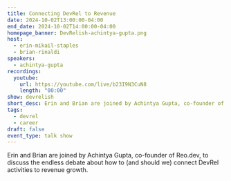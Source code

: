 ```yaml
---
title: Connecting DevRel to Revenue
date: 2024-10-02T13:00:00-04:00
end_date: 2024-10-02T14:00:00-04:00
homepage_banner: DevRelish-achintya-gupta.png
host:
  - erin-mikail-staples
  - brian-rinaldi
speakers:
  - achintya-gupta
recordings:
  youtube:
    url: https://youtube.com/live/b23I9N3CuN8
    length: "00:00"
show: devrelish
short_desc: Erin and Brian are joined by Achintya Gupta, co-founder of Reo.dev, to discuss the endless debate about how to (and should we) connect DevRel activities to revenue growth.
tags:
  - devrel
  - career
draft: false
event_type: talk show
---
```


Erin and Brian are joined by Achintya Gupta, co-founder of Reo.dev, to discuss the endless debate about how to (and should we) connect DevRel activities to revenue growth.
